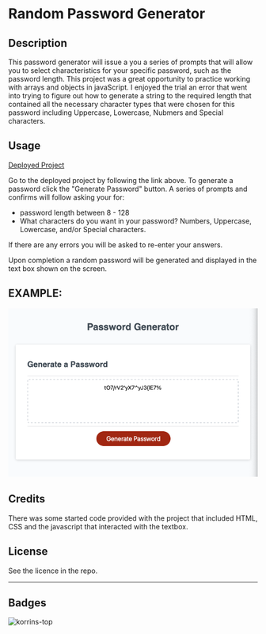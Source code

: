 # Random Password Generator

## Description 

This password generator will issue a you a series of prompts that will allow you to select characteristics for your specific password, such as the password length. This project was a great opportunity to practice working with arrays and objects in javaScript. I enjoyed the trial an error that went into trying to figure out how to generate a string to the required length that contained all the necessary character types that were chosen for this password including Uppercase, Lowercase, Nubmers and Special characters. 



## Usage 
[Deployed Project](https://korrin-f.github.io/random-password-generator/)

Go to the deployed project by following the link above.
To generate a password click the "Generate Password" button.
A series of prompts and confirms will follow asking your for:
- password length between 8 - 128
- What characters do you want in your password? Numbers, Uppercase, Lowercase, and/or Special characters.


If there are any errors you will be asked to re-enter your answers.

Upon completion a random password will be generated and displayed in the text box shown on the screen. 

EXAMPLE:
---
![screenshot](assets/screenshot.png)



## Credits

There was some started code provided with the project that included HTML, CSS and the javascript that interacted with the textbox. 


## License

See the licence in the repo.


---


## Badges

![korrins-top](https://img.shields.io/github/languages/top/korrin-f/random-password-generator)



